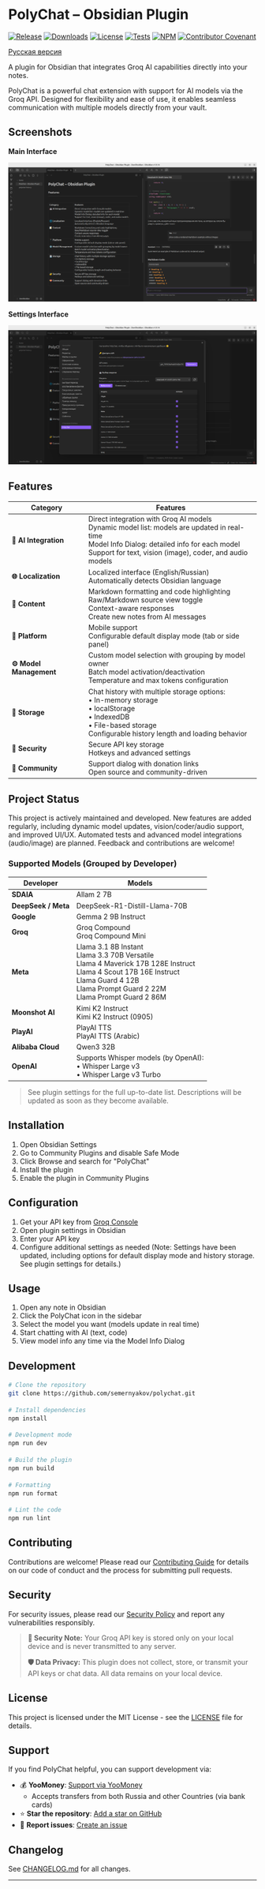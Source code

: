 # PolyChat – Obsidian Plugin

[![Release](https://img.shields.io/github/v/release/semernyakov/polychat?style=flat-square&label=Release)](https://github.com/semernyakov/polychat/releases/latest)
[![Downloads](https://img.shields.io/github/downloads/semernyakov/polychat/total?style=flat-square&label=Downloads)](https://github.com/semernyakov/polychat/releases)
[![License](https://img.shields.io/github/license/semernyakov/polychat?style=flat-square&label=License)](LICENSE)
[![Tests](https://img.shields.io/github/actions/workflow/status/semernyakov/polychat/ci.yml?branch=master&style=flat-square&label=Tests)](https://github.com/semernyakov/polychat/actions/workflows/ci.yml)
[![NPM](https://img.shields.io/npm/v/groq-poly-chat?style=flat-square&label=NPM)](https://www.npmjs.com/package/groq-poly-chat)
[![Contributor Covenant](https://img.shields.io/badge/Contributor%20Covenant-2.1-4baaaa?style=flat-square&label=Contributor%20Covenant)](CODE_OF_CONDUCT.md)

<!-- [![Coverage](https://img.shields.io/codecov/c/github/semernyakov/groq-chat-plugin?style=flat-square)](https://codecov.io/gh/semernyakov/groq-chat-plugin) -->

[Русская версия](docs/README.ru.md)

A plugin for Obsidian that integrates Groq AI capabilities directly into your notes.

PolyChat is a powerful chat extension with support for AI models via the Groq API. Designed for flexibility and ease of use, it enables seamless communication with multiple models directly from your vault.

## Screenshots

**Main Interface**

![polychat-main.png](docs/polychat-main.png)

**Settings Interface**

![polychat-settings.png](docs/polychat-settings.png)

## Features

| Category                | Features                                                                                                                                                                                                      |
| ----------------------- | ------------------------------------------------------------------------------------------------------------------------------------------------------------------------------------------------------------- |
| **🤖 AI Integration**   | Direct integration with Groq AI models<br>Dynamic model list: models are updated in real-time<br>Model Info Dialog: detailed info for each model<br>Support for text, vision (image), coder, and audio models |
| **🌐 Localization**     | Localized interface (English/Russian)<br>Automatically detects Obsidian language                                                                                                                              |
| **📝 Content**          | Markdown formatting and code highlighting<br>Raw/Markdown source view toggle<br>Context-aware responses<br>Create new notes from AI messages                                                                  |
| **📱 Platform**         | Mobile support<br>Configurable default display mode (tab or side panel)                                                                                                                                       |
| **⚙️ Model Management** | Custom model selection with grouping by model owner<br>Batch model activation/deactivation<br>Temperature and max tokens configuration                                                                        |
| **💾 Storage**          | Chat history with multiple storage options:<br>• In-memory storage<br>• localStorage<br>• IndexedDB<br>• File-based storage<br>Configurable history length and loading behavior                               |
| **🔐 Security**         | Secure API key storage<br>Hotkeys and advanced settings                                                                                                                                                       |
| **💝 Community**        | Support dialog with donation links<br>Open source and community-driven                                                                                                                                        |

## Project Status

This project is actively maintained and developed. New features are added regularly, including dynamic model updates, vision/coder/audio support, and improved UI/UX. Automated tests and advanced model integrations (audio/image) are planned. Feedback and contributions are welcome!

### Supported Models (Grouped by Developer)

| Developer           | Models                                                                                                                                                                                               |
| ------------------- | ---------------------------------------------------------------------------------------------------------------------------------------------------------------------------------------------------- |
| **SDAIA**           | Allam 2 7B                                                                                                                                                                                           |
| **DeepSeek / Meta** | DeepSeek-R1-Distill-Llama-70B                                                                                                                                                                        |
| **Google**          | Gemma 2 9B Instruct                                                                                                                                                                                  |
| **Groq**            | Groq Compound<br>Groq Compound Mini                                                                                                                                                                  |
| **Meta**            | Llama 3.1 8B Instant<br>Llama 3.3 70B Versatile<br>Llama 4 Maverick 17B 128E Instruct<br>Llama 4 Scout 17B 16E Instruct<br>Llama Guard 4 12B<br>Llama Prompt Guard 2 22M<br>Llama Prompt Guard 2 86M |
| **Moonshot AI**     | Kimi K2 Instruct<br>Kimi K2 Instruct (0905)                                                                                                                                                          |
| **PlayAI**          | PlayAI TTS<br>PlayAI TTS (Arabic)                                                                                                                                                                    |
| **Alibaba Cloud**   | Qwen3 32B                                                                                                                                                                                            |
| **OpenAI**          | Supports Whisper models (by OpenAI):<br>• Whisper Large v3<br>• Whisper Large v3 Turbo                                                                                                               |

> See plugin settings for the full up-to-date list. Descriptions will be updated as soon as they become available.

## Installation

1. Open Obsidian Settings
2. Go to Community Plugins and disable Safe Mode
3. Click Browse and search for "PolyChat"
4. Install the plugin
5. Enable the plugin in Community Plugins

## Configuration

1. Get your API key from [Groq Console](https://console.groq.com)
2. Open plugin settings in Obsidian
3. Enter your API key
4. Configure additional settings as needed (Note: Settings have been updated, including options for default display mode and history storage. See plugin settings for details.)

## Usage

1. Open any note in Obsidian
2. Click the PolyChat icon in the sidebar
3. Select the model you want (models update in real time)
4. Start chatting with AI (text, code)
5. View model info any time via the Model Info Dialog

## Development

```bash
# Clone the repository
git clone https://github.com/semernyakov/polychat.git

# Install dependencies
npm install

# Development mode 
npm run dev

# Build the plugin
npm run build

# Formatting
npm run format

# Lint the code
npm run lint
```

## Contributing

Contributions are welcome! Please read our [Contributing Guide](CONTRIBUTING.md) for details on our code of conduct and the process for submitting pull requests.

## Security

For security issues, please read our [Security Policy](SECURITY.md) and report any vulnerabilities responsibly.

> **🔐 Security Note:** Your Groq API key is stored only on your local device and is never transmitted to any server.
>
> **🛡️ Data Privacy:** This plugin does not collect, store, or transmit your API keys or chat data. All data remains on your local device.

## License

This project is licensed under the MIT License - see the [LICENSE](LICENSE.md) file for details.

## Support

If you find PolyChat helpful, you can support development via:

- 💰 **YooMoney**: [Support via YooMoney](https://yoomoney.ru/fundraise/194GT5A5R07.250321)
  - Accepts transfers from both Russia and other Countries (via bank cards)
- ⭐ **Star the repository**: [Add a star on GitHub](https://github.com/semernyakov/polychat)
- 🐛 **Report issues**: [Create an issue](https://github.com/semernyakov/polychat/issues)

## Changelog

See [CHANGELOG.md](CHANGELOG.md) for all changes.

---
